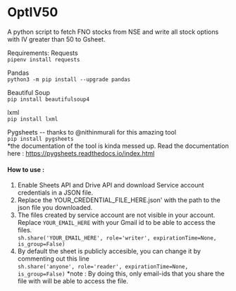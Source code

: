 # OptIV50
A python script to fetch FNO stocks from NSE and write all stock options with IV greater than 50 to Gsheet.

Requirements:
Requests<br>
`pipenv install requests`

Pandas<br>
`python3 -m pip install --upgrade pandas`

Beautiful Soup<br>
`pip install beautifulsoup4`

lxml<br>
`pip install lxml`

Pygsheets -- thanks to @nithinmurali for this amazing tool<br>
`pip install pygsheets`<br>
*the documentation of the tool is kinda messed up. Read the documentation here : https://pygsheets.readthedocs.io/index.html<br>

<b><h4>How to use :</h4></b>
1) Enable Sheets API and Drive API and download Service account credentials in a JSON file.
2) Replace the YOUR_CREDENTIAL_FILE_HERE.json' with the path to the json file you downloaded.
3) The files created by service account are not visible in your account. Replace `YOUR_EMAIL_HERE` with your Gmail id to be able to access the   files.<br>
            `sh.share('YOUR_EMAIL_HERE', role='writer', expirationTime=None, is_group=False)`<br>
4) By default the sheet is publicly accesible, you can change it by commenting out this line<br>
             `sh.share('anyone', role='reader', expirationTime=None, is_group=False)`
   *note : By doing this, only email-ids that you share the file with will be able to access the file.
